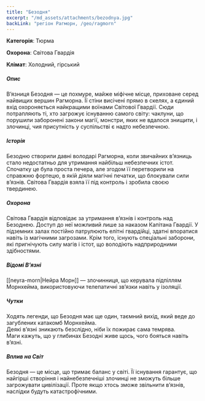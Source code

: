 ```yaml
---
title: "Безодня"
excerpt: "/md_assets/attachments/bezodnya.jpg"
backLink: "регіон Рагморн, /geo/ragmorn"
---
```


**Категорія**: Тюрма

**Охорона**: Світова Гвардія

**Клімат**: Холодний, гірський

##### Опис
В’язниця Безодня — це похмуре, майже міфічне місце, приховане серед найвищих вершин Рагморна. Її стіни висічені прямо в скелях, а єдиний вхід охороняється найкращими воїнами Світової Гвардії. Сюди потрапляють ті, хто загрожує існуванню самого світу: чаклуни, що порушили заборонені закони магії, монстри, яких не вдалося знищити, і злочинці, чия присутність у суспільстві є надто небезпечною.  

##### Історія
Безодню створили давні володарі Рагморна, коли звичайних в’язниць стало недостатньо для утримання найбільш небезпечних істот. Спочатку це була проста печера, але згодом її перетворили на справжню фортецю, в якій діяли магічні печатки, що блокували сили в’язнів. Світова Гвардія взяла її під контроль і зробила своєю твердинею.  

##### Охорона
Світова Гвардія відповідає за утримання в’язнів і контроль над Безоднею. Доступ до неї можливий лише за наказом Капітана Гвардії. У підземних залах постійно патрулюють елітні гвардійці, здатні впоратися навіть із магічними загрозами. Крім того, існують спеціальні заборони, які пригнічують силу магів і істот, що володіють надприродними здібностями.  

##### Відомі В’язні

[[neyra-morn|Нейра Морн]] — злочинниця, що керувала підпіллям Морнхейма, використовуючи телепатичні зв’язки навіть у ізоляції.  

##### Чутки

Ходять легенди, що Безодня має ще один, таємний вихід, який веде до загублених катакомб Морнхейма.  
Деякі в’язні зникають безслідно, ніби їх пожирає сама темрява.  
Маги кажуть, що у глибинах Безодні живе щось, чого бояться навіть в’язні.  

##### Вплив на Світ

Безодня — це місце, що тримає баланс у світі. Її існування гарантує, що найгірші створіння і найнебезпечніші злочинці не зможуть більше загрожувати цивілізації. Проте якщо хтось зможе звільнити в’язнів, наслідки будуть катастрофічними.
